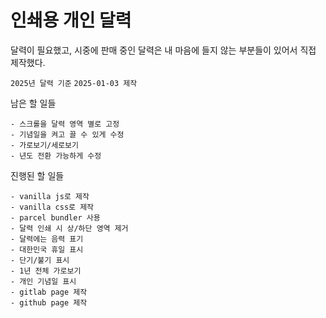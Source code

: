 # 인쇄용 개인 달력
달력이 필요했고, 시중에 판매 중인 달력은 내 마음에 들지 않는 부분들이 있어서 직접 제작했다.

`2025년 달력 기준`
`2025-01-03 제작`

남은 할 일들
```
- 스크롤을 달력 영역 별로 고정
- 기념일을 켜고 끌 수 있게 수정
- 가로보기/세로보기
- 년도 전환 가능하게 수정
```

진행된 할 일들
```
- vanilla js로 제작
- vanilla css로 제작
- parcel bundler 사용
- 달력 인쇄 시 상/하단 영역 제거
- 달력에는 음력 표기
- 대한민국 휴일 표시
- 단기/불기 표시
- 1년 전체 가로보기
- 개인 기념일 표시
- gitlab page 제작
- github page 제작
```
